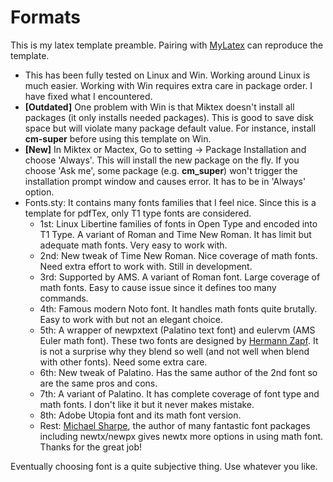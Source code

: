 # Formats

This is my latex template preamble. Pairing with [MyLatex](https://github.com/kwang0913/MyLatex/tree/main/Example) can reproduce the template.

- This has been fully tested on Linux and Win. Working around Linux is much easier. Working with Win requires extra care in package order. I have fixed what I encountered.
- __[Outdated]__ One problem with Win is that Miktex doesn't install all packages (it only installs needed packages). This is good to save disk space but will violate many package default value. For instance, install __cm-super__ before using this template on Win.
- __[New]__ In Miktex or Mactex, Go to setting -> Package Installation and choose 'Always'. This will install the new package on the fly. If you choose 'Ask me', some package (e.g. __cm_super__) won't trigger the installation prompt window and causes error. It has to be in 'Always' option.
- Fonts.sty: It contains many fonts families that I feel nice. Since this is a template for pdfTex, only T1 type fonts are considered.
  - 1st: Linux Libertine families of fonts in Open Type and encoded into T1 Type. A variant of Roman and Time New Roman. It has limit but adequate math fonts. Very easy to work with.
  - 2nd: New tweak of Time New Roman. Nice coverage of math fonts. Need extra effort to work with. Still in development.
  - 3rd: Supported by AMS. A variant of Roman font. Large coverage of math fonts. Easy to cause issue since it defines too many commands.
  - 4th: Famous modern Noto font. It handles math fonts quite brutally. Easy to work with but not an elegant choice.
  - 5th: A wrapper of newpxtext (Palatino text font) and eulervm (AMS Euler math font). These two fonts are designed by [Hermann Zapf](https://en.wikipedia.org/wiki/Hermann_Zapf). It is not a surprise why they blend so well (and not well when blend with other fonts). Need some extra care.
  - 6th: New tweak of Palatino. Has the same author of the 2nd font so are the same pros and cons.
  - 7th: A variant of Palatino. It has complete coverage of font type and math fonts. I don't like it but it never makes mistake.
  - 8th: Adobe Utopia font and its math font version.
  - Rest: [Michael Sharpe](https://ctan.org/author/sharpe), the author of many fantastic font packages including newtx/newpx gives newtx more options in using math font. Thanks for the great job!

Eventually choosing font is a quite subjective thing. Use whatever you like.
